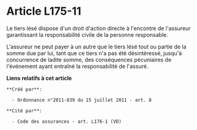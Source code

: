 # Article L175-11

Le tiers lésé dispose d'un droit d'action directe à l'encontre de l'assureur garantissant la responsabilité civile de la
personne responsable. 

L'assureur ne peut payer à un autre que le tiers lésé tout ou partie de la somme due par lui, tant que ce tiers n'a pas été
désintéressé, jusqu'à concurrence de ladite somme, des conséquences pécuniaires de l'événement ayant entraîné la
responsabilité de l'assuré.

**Liens relatifs à cet article**

	**Créé par**:

	  - Ordonnance n°2011-839 du 15 juillet 2011 - art. 8

	**Cité par**:

	  - Code des assurances - art. L176-1 (VD)
